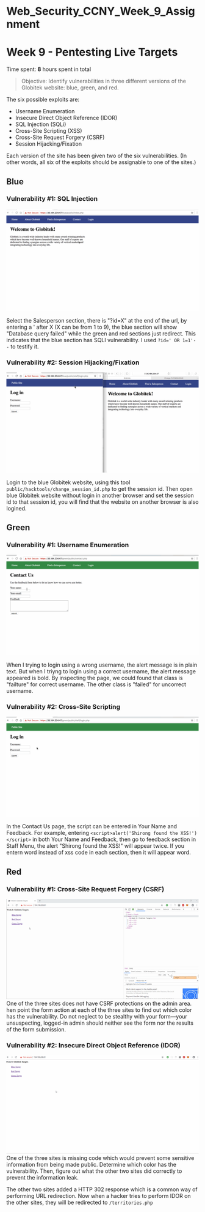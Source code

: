 # Web_Security_CCNY_Week_9_Assignment
# Week 9 - Pentesting Live Targets

Time spent: **8** hours spent in total

> Objective: Identify vulnerabilities in three different versions of the Globitek website: blue, green, and red.

The six possible exploits are:
* Username Enumeration
* Insecure Direct Object Reference (IDOR)
* SQL Injection (SQLi)
* Cross-Site Scripting (XSS)
* Cross-Site Request Forgery (CSRF)
* Session Hijacking/Fixation

Each version of the site has been given two of the six vulnerabilities. (In other words, all six of the exploits should be assignable to one of the sites.)

## Blue

### Vulnerability #1: SQL Injection

<img src='Blue_SQLi.gif' title='SQL Injection' width='' alt='' />

Select the Salesperson section, there is "?id=X" at the end of the url, by entering a ' after X (X can be from 1 to 9), the blue section will show "Database query failed" while the green and red sections just redirect. This indicates that the blue section has SQLI vulnerability. I used ```?id=' OR 1=1'--``` to testify it.



### Vulnerability #2: Session Hijacking/Fixation

<img src='Blue_Hijack.gif' title='Session Hijacking/Fixation' width='' alt='' />

Login to the blue Globitek website, using this tool ```public/hacktools/change_session_id.php``` to get the session id. Then open blue Globitek website without login in another browser and set the session id to that session id, you will find that the website on another browser is also logined.

## Green

### Vulnerability #1: Username Enumeration

<img src='Green_Enum.gif' title='Session Hijacking/Fixation' width='' alt='' />

When I trying to login using a wrong username, the alert message is in plain text. But when I triyng to login using a correct username, the alert message appeared is bold. By inspecting the page, we could found that class is "failture" for correct username. The other class is "failed" for uncorrect username.


### Vulnerability #2: Cross-Site Scripting

<img src='Green_XSS.gif' title='Cross-Site Scripting' width='' alt='' />

In the Contact Us page, the script can be entered in Your Name and Feedback. For example, entering ```<script>alert('Shirong found the XSS!')</script>``` in both Your Name and Feedback, then go to feedback section in Staff Menu, the alert "Shirong found the XSS!" will appear twice. If you entern word instead of xss code in each section, then it will appear word. 

## Red

### Vulnerability #1: Cross-Site Request Forgery (CSRF)
![](Red_CSRF.gif)
One of the three sites does not have CSRF protections on the admin area. hen point the form action at each of the three sites to find out which color has the vulnerability. Do not neglect to be stealthy with your form—your unsuspecting, logged-in admin should neither see the form nor the results of the form submission.

### Vulnerability #2: Insecure Direct Object Reference (IDOR)
![](Red_IDOR.gif)
One of the three sites is missing code which would prevent some sensitive information from being made public. Determine which color has the vulnerability. Then, figure out what the other two sites did correctly to prevent the information leak.

The other two sites added a HTTP 302 response which is a common way of performing URL redirection. Now when a hacker tries to perform IDOR on the other sites, they will be redirected to ```/territories.php```
